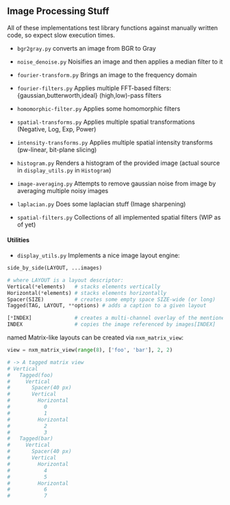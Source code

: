 ## Image Processing Stuff

All of these implementations test library functions against manually written code, so expect slow execution times.

- `bgr2gray.py`
converts an image from BGR to Gray

- `noise_denoise.py`
Noisifies an image and then applies a median filter to it

- `fourier-transform.py`
Brings an image to the frequency domain

- `fourier-filters.py`
Applies multiple FFT-based filters: {gaussian,butterworth,ideal} (high,low)-pass filters

- `homomorphic-filter.py`
Applies some homomorphic filters

- `spatial-transforms.py`
Applies multiple spatial transformations (Negative, Log, Exp, Power)

- `intensity-transforms.py`
Applies multiple spatial intensity transforms (pw-linear, bit-plane slicing)

- `histogram.py`
Renders a histogram of the provided image (actual source in `display_utils.py` in `Histogram`)

- `image-averaging.py`
Attempts to remove gaussian noise from image by averaging multiple noisy images

- `laplacian.py`
Does some laplacian stuff (Image sharpening)

- `spatial-filters.py`
Collections of all implemented spatial filters (WIP as of yet)

#### Utilities

- `display_utils.py`
Implements a nice image layout engine:
```py
side_by_side(LAYOUT, ...images)

# where LAYOUT is a layout descriptor:
Vertical(*elements)   # stacks elements vertically
Horizontal(*elements) # stacks elements horizontally
Spacer(SIZE)          # creates some empty space SIZE-wide (or long)
Tagged(TAG, LAYOUT, **options) # adds a caption to a given layout

[*INDEX]              # creates a multi-channel overlay of the mentioned indices
INDEX                 # copies the image referenced by images[INDEX]
```

named Matrix-like layouts can be created via `nxm_matrix_view`:
```py
view = nxm_matrix_view(range(8), ['foo', 'bar'], 2, 2)

# -> A tagged matrix view
# Vertical
#   Tagged(foo)
#     Vertical
#       Spacer(40 px)
#       Vertical
#         Horizontal
#           0
#           1
#         Horizontal
#           2
#           3
#   Tagged(bar)
#     Vertical
#       Spacer(40 px)
#       Vertical
#         Horizontal
#           4
#           5
#         Horizontal
#           6
#           7
```

